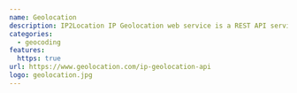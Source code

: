 ```yaml
---
name: Geolocation
description: IP2Location IP Geolocation web service is a REST API service to do a reverse IP location lookup for ISO3166 country code, region or state, city and so on.
categories:
  - geocoding
features:
  https: true
url: https://www.geolocation.com/ip-geolocation-api
logo: geolocation.jpg
---
```

